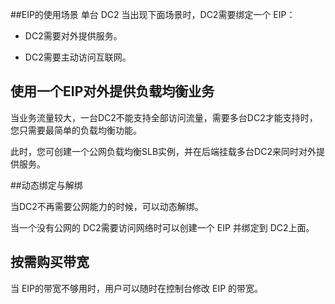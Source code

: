##EIP的使用场景
单台 DC2 当出现下面场景时，DC2需要绑定一个 EIP：

- DC2需要对外提供服务。

- DC2需要主动访问互联网。

## 使用一个EIP对外提供负载均衡业务
当业务流量较大，一台DC2不能支持全部访问流量，需要多台DC2才能支持时，您只需要最简单的负载均衡功能。

此时，您可创建一个公网负载均衡SLB实例，并在后端挂载多台DC2来同时对外提供服务。

##动态绑定与解绑

当DC2不再需要公网能力的时候，可以动态解绑。

当一个没有公网的 DC2需要访问网络时可以创建一个 EIP 并绑定到 DC2上面。

## 按需购买带宽

当 EIP的带宽不够用时，用户可以随时在控制台修改 EIP 的带宽。